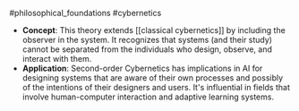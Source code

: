 #philosophical_foundations #cybernetics
- **Concept**: This theory extends [[classical cybernetics]] by including the observer in the system. It recognizes that systems (and their study) cannot be separated from the individuals who design, observe, and interact with them.
- **Application**: Second-order Cybernetics has implications in AI for designing systems that are aware of their own processes and possibly of the intentions of their designers and users. It's influential in fields that involve human-computer interaction and adaptive learning systems.